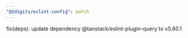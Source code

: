 ```yaml
---
"@2digits/eslint-config": patch
---
```


fix(deps): update dependency @tanstack/eslint-plugin-query to v5.60.1
